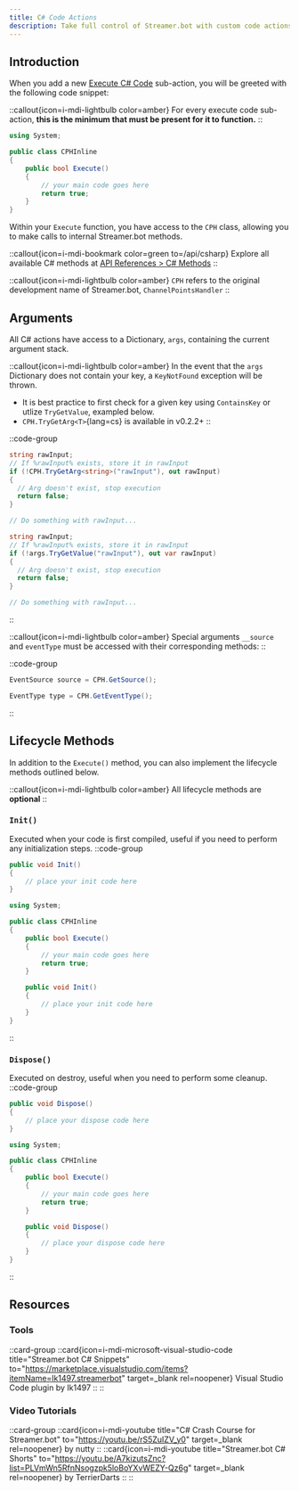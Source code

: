 ```yaml
---
title: C# Code Actions
description: Take full control of Streamer.bot with custom code actions.
---
```


## Introduction
When you add a new [Execute C# Code](/api/sub-actions/core/csharp/execute-csharp-code) sub-action, you will be greeted with the following code snippet:

::callout{icon=i-mdi-lightbulb color=amber}
For every execute code sub-action, **this is the minimum that must be present for it to function.**
::

```cs
using System;

public class CPHInline
{
    public bool Execute()
    {
        // your main code goes here
        return true;
    }
}
```

Within your `Execute` function, you have access to the `CPH` class, allowing you to make calls to internal Streamer.bot methods.

::callout{icon=i-mdi-bookmark color=green to=/api/csharp}
Explore all available C# methods at [API References > C# Methods](/api/csharp)
::

::callout{icon=i-mdi-lightbulb color=amber}
`CPH` refers to the original development name of Streamer.bot, `ChannelPointsHandler`
::


## Arguments
All C# actions have access to a Dictionary, `args`, containing the current argument stack.

::callout{icon=i-mdi-lightbulb color=amber}
In the event that the `args` Dictionary does not contain your key, a `KeyNotFound` exception will be thrown.
- It is best practice to first check for a given key using `ContainsKey` or utlize `TryGetValue`, exampled below.
- `CPH.TryGetArg<T>`{lang=cs} is available in v0.2.2+
::

::code-group
  ```cs [CPH TryGetArg]
  string rawInput;
  // If %rawInput% exists, store it in rawInput
  if (!CPH.TryGetArg<string>("rawInput"), out rawInput)
  {
    // Arg doesn't exist, stop execution
    return false;
  }

  // Do something with rawInput...
  ```
  ```cs [TryGetValue]
  string rawInput;
  // If %rawInput% exists, store it in rawInput
  if (!args.TryGetValue("rawInput"), out var rawInput)
  {
    // Arg doesn't exist, stop execution
    return false;
  }

  // Do something with rawInput...
  ```
::

::callout{icon=i-mdi-lightbulb color=amber}
Special arguments `__source` and `eventType` must be accessed with their corresponding methods:
::

::code-group
  ```cs [CPH GetSource]
  EventSource source = CPH.GetSource();
  ```
  ```cs [CPH GetEventType]
  EventType type = CPH.GetEventType();
  ```
::


## Lifecycle Methods
In addition to the `Execute()` method, you can also implement the lifecycle methods outlined below.

::callout{icon=i-mdi-lightbulb color=amber}
All lifecycle methods are **optional**
::

### `Init()`
Executed when your code is first compiled, useful if you need to perform any initialization steps.
::code-group
  ```cs [Method]
  public void Init()
  {
      // place your init code here
  }
  ```
  ```cs [Example]
  using System;

  public class CPHInline
  {
      public bool Execute()
      {
          // your main code goes here
          return true;
      }

      public void Init()
      {
          // place your init code here
      }
  }
  ```
::

### `Dispose()`
Executed on destroy, useful when you need to perform some cleanup.
::code-group
  ```cs [Method]
  public void Dispose()
  {
      // place your dispose code here
  }
  ```
  ```cs [Example]
  using System;

  public class CPHInline
  {
      public bool Execute()
      {
          // your main code goes here
          return true;
      }

      public void Dispose()
      {
          // place your dispose code here
      }
  }
  ```
::

## Resources
### Tools
::card-group
  ::card{icon=i-mdi-microsoft-visual-studio-code title="Streamer.bot C# Snippets" to="https://marketplace.visualstudio.com/items?itemName=Ik1497.streamerbot" target=_blank rel=noopener}
  Visual Studio Code plugin by Ik1497
  ::
::

### Video Tutorials
::card-group
  ::card{icon=i-mdi-youtube title="C# Crash Course for Streamer.bot" to="https://youtu.be/rS5ZuIZV_y0" target=_blank rel=noopener}
  by nutty
  ::
  ::card{icon=i-mdi-youtube title="Streamer.bot C# Shorts" to="https://youtu.be/A7kizutsZnc?list=PLVmWn5RfnNsogzpk5loBoYXvWEZY-Qz6g" target=_blank rel=noopener}
  by TerrierDarts
  ::
::